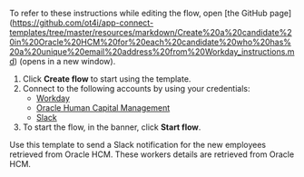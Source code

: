 To refer to these instructions while editing the flow, open [the GitHub page]
(https://github.com/ot4i/app-connect-templates/tree/master/resources/markdown/Create%20a%20candidate%20in%20Oracle%20HCM%20for%20each%20candidate%20who%20has%20a%20unique%20email%20address%20from%20Workday_instructions.md) (opens in a new window).

1. Click **Create flow** to start using the template.
2. Connect to the following accounts by using your credentials:
   - [Workday](https://www.ibm.com/docs/en/app-connect/saas?topic=apps-workday)
   - [Oracle Human Capital Management](https://www.ibm.com/docs/en/app-connect/saas?topic=apps-oracle-human-capital-management) 
   - [Slack](https://www.ibm.com/docs/en/app-connect/saas?topic=apps-slack)
3. To start the flow, in the banner, click **Start flow**.

Use this template to send a Slack notification for the new employees retrieved from Oracle HCM. These workers details are retrieved from Oracle HCM.



